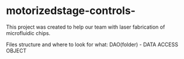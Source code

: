 # motorizedstage-controls-
This project was created to help our team with laser fabrication of microfluidic chips.

Files structure and where to look for what:
DAO(folder) - DATA ACCESS OBJECT 

